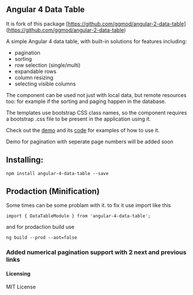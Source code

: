 ## Angular 4 Data Table

It is fork of this package [https://github.com/ggmod/angular-2-data-table] (https://github.com/ggmod/angular-2-data-table)

A simple Angular 4 data table, with built-in solutions for features including:

* pagination
* sorting
* row selection (single/multi)
* expandable rows
* column resizing
* selecting visible columns

The component can be used not just with local data, but remote resources too: for example if the sorting and paging happen in the database.

The templates use bootstrap CSS class names, so the component requires a bootstrap .css file to be present in the application using it.

Check out the [demo](https://ggmod.github.io/angular-2-data-table-demo) and its [code](https://github.com/MIt9/angular-4-data-table-demo) for examples of how to use it. 

Demo for pagination with seperate page numbers will be added soon

## Installing:
`npm install angular-4-data-table --save`

## Prodaction (Minification)
Some times can be some problam with it. to fix it
use import like this

`import { DataTableModule } from 'angular-4-data-table';`

and for prodaction build use

`ng build --prod --aot=false`

 ### Added numerical pagination support with 2 next and previous links 
  
#### Licensing
MIT License
